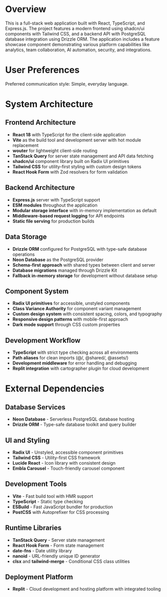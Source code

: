 # Overview

This is a full-stack web application built with React, TypeScript, and Express.js. The project features a modern frontend using shadcn/ui components with Tailwind CSS, and a backend API with PostgreSQL database integration using Drizzle ORM. The application includes a feature showcase component demonstrating various platform capabilities like analytics, team collaboration, AI automation, security, and integrations.

# User Preferences

Preferred communication style: Simple, everyday language.

# System Architecture

## Frontend Architecture
- **React 18** with TypeScript for the client-side application
- **Vite** as the build tool and development server with hot module replacement
- **wouter** for lightweight client-side routing
- **TanStack Query** for server state management and API data fetching
- **shadcn/ui** component library built on Radix UI primitives
- **Tailwind CSS** for utility-first styling with custom design tokens
- **React Hook Form** with Zod resolvers for form validation

## Backend Architecture
- **Express.js** server with TypeScript support
- **ESM modules** throughout the application
- **Modular storage interface** with in-memory implementation as default
- **Middleware-based request logging** for API endpoints
- **Static file serving** for production builds

## Data Storage
- **Drizzle ORM** configured for PostgreSQL with type-safe database operations
- **Neon Database** as the PostgreSQL provider
- **Schema-first approach** with shared types between client and server
- **Database migrations** managed through Drizzle Kit
- **Fallback in-memory storage** for development without database setup

## Component System
- **Radix UI primitives** for accessible, unstyled components
- **Class Variance Authority** for component variant management
- **Custom design system** with consistent spacing, colors, and typography
- **Responsive design patterns** with mobile-first approach
- **Dark mode support** through CSS custom properties

## Development Workflow
- **TypeScript** with strict type checking across all environments
- **Path aliases** for clean imports (@/, @shared/, @assets/)
- **Development middleware** for error handling and debugging
- **Replit integration** with cartographer plugin for cloud development

# External Dependencies

## Database Services
- **Neon Database** - Serverless PostgreSQL database hosting
- **Drizzle ORM** - Type-safe database toolkit and query builder

## UI and Styling
- **Radix UI** - Unstyled, accessible component primitives
- **Tailwind CSS** - Utility-first CSS framework
- **Lucide React** - Icon library with consistent design
- **Embla Carousel** - Touch-friendly carousel component

## Development Tools
- **Vite** - Fast build tool with HMR support
- **TypeScript** - Static type checking
- **ESBuild** - Fast JavaScript bundler for production
- **PostCSS** with Autoprefixer for CSS processing

## Runtime Libraries
- **TanStack Query** - Server state management
- **React Hook Form** - Form state management
- **date-fns** - Date utility library
- **nanoid** - URL-friendly unique ID generator
- **clsx** and **tailwind-merge** - Conditional CSS class utilities

## Deployment Platform
- **Replit** - Cloud development and hosting platform with integrated tooling